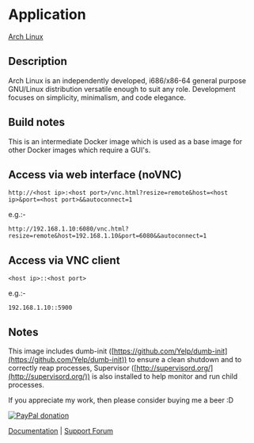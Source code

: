 # Application

[Arch Linux](https://www.archlinux.org/)

## Description

Arch Linux is an independently developed, i686/x86-64 general purpose GNU/Linux
distribution versatile enough to suit any role. Development focuses on
simplicity, minimalism, and code elegance.

## Build notes

This is an intermediate Docker image which is used as a base image for other
Docker images which require a GUI's.

## Access via web interface (noVNC)

`http://<host ip>:<host port>/vnc.html?resize=remote&host=<host ip>&port=<host
port>&&autoconnect=1`

e.g.:-

`http://192.168.1.10:6080/vnc.html?resize=remote&host=192.168.1.10&port=6080&&autoconnect=1`

## Access via VNC client

`<host ip>::<host port>`

e.g.:-

`192.168.1.10::5900`

## Notes

This image includes dumb-init
([https://github.com/Yelp/dumb-init](https://github.com/Yelp/dumb-init)) to
ensure a clean shutdown and to correctly reap processes, Supervisor
([http://supervisord.org/](http://supervisord.org/)) is also installed to help
monitor and run child processes.

If you appreciate my work, then please consider buying me a beer  :D

[![PayPal donation](https://www.paypal.com/en_US/i/btn/btn_donate_SM.gif)](https://www.paypal.com/cgi-bin/webscr?cmd=_s-xclick&hosted_button_id=MM5E27UX6AUU4)

[Documentation](https://github.com/binhex/documentation) | [Support Forum](http://forums.unraid.net/index.php?topic=45811.0)
